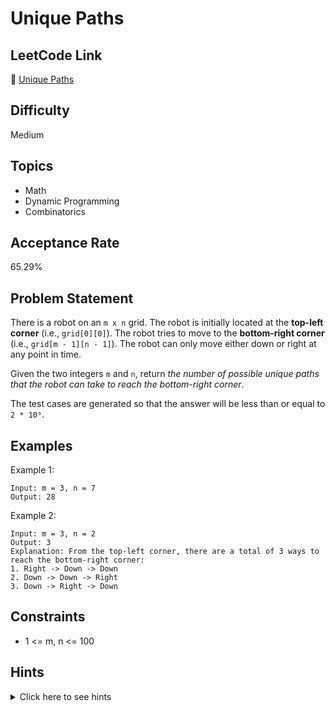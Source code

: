# Unique Paths

## LeetCode Link
🔗 [Unique Paths](https://leetcode.com/problems/unique-paths)

## Difficulty
Medium

## Topics
- Math
- Dynamic Programming
- Combinatorics

## Acceptance Rate
65.29%

## Problem Statement
There is a robot on an `m x n` grid. The robot is initially located at the **top-left corner** (i.e., `grid[0][0]`). The robot tries to move to the **bottom-right corner** (i.e., `grid[m - 1][n - 1]`). The robot can only move either down or right at any point in time.

Given the two integers `m` and `n`, return *the number of possible unique paths that the robot can take to reach the bottom-right corner*.

The test cases are generated so that the answer will be less than or equal to `2 * 10⁹`.

## Examples
Example 1:
```
Input: m = 3, n = 7
Output: 28
```

Example 2:
```
Input: m = 3, n = 2
Output: 3
Explanation: From the top-left corner, there are a total of 3 ways to reach the bottom-right corner:
1. Right -> Down -> Down
2. Down -> Down -> Right
3. Down -> Right -> Down
```

## Constraints
- 1 <= m, n <= 100

## Hints
<details>
<summary>Click here to see hints</summary>

1. Try using dynamic programming
2. For each cell, the number of paths to reach it is the sum of paths from the cell above and the cell to the left
3. Create a 2D DP table where dp[i][j] represents the number of unique paths to reach cell (i,j)
4. Base case: dp[0][j] = 1 and dp[i][0] = 1 (only one way to reach cells in first row and first column)
5. Fill the table using dp[i][j] = dp[i-1][j] + dp[i][j-1]

</details>
